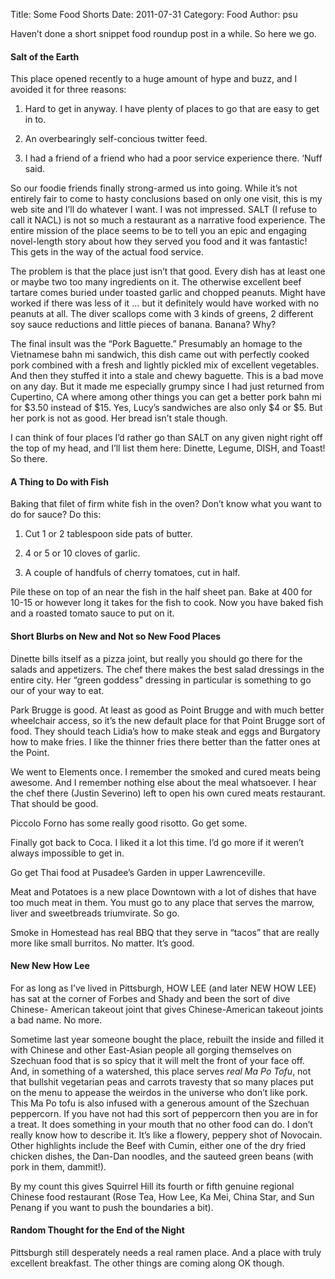 Title: Some Food Shorts
Date: 2011-07-31
Category: Food
Author: psu

<p>Haven&rsquo;t done a short snippet food roundup post in a while. So here we go.</p>

<h4 id="salt-of-the-earth:6b6bfd28569979d42fa0bae184d405c4">Salt of the Earth</h4>

<p>This place opened recently to a huge amount of hype and buzz, and I avoided it
for three reasons:</p>

1. Hard to get in anyway. I have plenty of places to go that are easy to get
in to.

2. An overbearingly self-concious twitter feed.

3. I had a friend of a friend who had a poor service experience there. &lsquo;Nuff said.

<p>So our foodie friends finally strong-armed us into going. While it&rsquo;s not
entirely fair to come to hasty conclusions based on only one visit, this is my
web site and I&rsquo;ll do whatever I want. I was not impressed. SALT (I refuse to
call it NACL) is not so much a restaurant as a narrative food experience. The
entire mission of the place seems to be to tell you an epic and engaging
novel-length story about how they served you food and it was fantastic! This
gets in the way of the actual food service.</p>

<p>The problem is that the place just isn&rsquo;t that good. Every dish has at least
one or maybe two too many ingredients on it. The otherwise excellent beef
tartare comes buried under toasted garlic and chopped peanuts. Might have
worked if there was less of it &hellip; but it definitely would have worked with no
peanuts at all. The diver scallops come with 3 kinds of greens, 2 different
soy sauce reductions and little pieces of banana. Banana? Why?</p>

<p>The final insult was the &ldquo;Pork Baguette.&rdquo; Presumably an homage to the
Vietnamese bahn mi sandwich, this dish came out with perfectly cooked pork
combined with a fresh and lightly pickled mix of excellent vegetables. And
then they stuffed it into a stale and chewy baguette. This is a bad move on
any day. But it made me especially grumpy since I had just returned from
Cupertino, CA where among other things you can get a better pork bahn mi for
$3.50 instead of $15. Yes, Lucy&rsquo;s sandwiches are also only $4 or $5. But her
pork is not as good. Her bread isn&rsquo;t stale though.</p>

<p>I can think of four places I&rsquo;d rather go than SALT on any given night right
off the top of my head, and I&rsquo;ll list them here: Dinette, Legume, DISH, and
Toast! So there.</p>

<h4 id="a-thing-to-do-with-fish:6b6bfd28569979d42fa0bae184d405c4">A Thing to Do with Fish</h4>

<p>Baking that filet of firm white fish in the oven? Don&rsquo;t know what you want to
do for sauce? Do this:</p>

1. Cut 1 or 2 tablespoon side pats of butter.

2. 4 or 5 or 10 cloves of garlic.

3. A couple of handfuls of cherry tomatoes, cut in half.

<p>Pile these on top of an near the fish in the half sheet pan. Bake at 400 for
10-15 or however long it takes for the fish to cook. Now you have baked fish
and a roasted tomato sauce to put on it.</p>

<h4 id="short-blurbs-on-new-and-not-so-new-food-places:6b6bfd28569979d42fa0bae184d405c4">Short Blurbs on New and Not so New Food Places</h4>

<p>Dinette bills itself as a pizza joint, but really you should go there for the
salads and appetizers. The chef there makes the best salad dressings in the
entire city. Her &ldquo;green goddess&rdquo; dressing in particular is something to go our
of your way to eat.</p>

<p>Park Brugge is good. At least as good as Point Brugge and with much better
wheelchair access, so it&rsquo;s the new default place for that Point Brugge sort of
food. They should teach Lidia&rsquo;s how to make steak and eggs and Burgatory how
to make fries. I like the thinner fries there better than the fatter ones at
the Point.</p>

<p>We went to Elements once. I remember the smoked and cured meats being awesome.
And I remember nothing else about the meal whatsoever. I hear the chef there
(Justin Severino) left to open his own cured meats restaurant. That should be good.</p>

<p>Piccolo Forno has some really good risotto. Go get some.</p>

<p>Finally got back to Coca. I liked it a lot this time. I&rsquo;d go more if it
weren&rsquo;t always impossible to get in.</p>

<p>Go get Thai food at Pusadee&rsquo;s Garden in upper Lawrenceville.</p>

<p>Meat and Potatoes is a new place Downtown with a lot of dishes that have too
much meat in them. You must go to any place that serves the marrow, liver and
sweetbreads triumvirate. So go.</p>

<p>Smoke in Homestead has real BBQ that they serve in &ldquo;tacos&rdquo; that are really
more like small burritos. No matter. It&rsquo;s good.</p>

<h4 id="new-new-how-lee:6b6bfd28569979d42fa0bae184d405c4">New New How Lee</h4>

<p>For as long as I&rsquo;ve lived in Pittsburgh, HOW LEE (and later NEW HOW LEE) has
sat at the corner of Forbes and Shady and been the sort of dive Chinese-
American takeout joint that gives Chinese-American takeout joints a bad name.
No more.</p>

<p>Sometime last year someone bought the place, rebuilt the inside and filled it
with Chinese and other East-Asian people all gorging themselves on Szechuan
food that is so spicy that it will melt the front of your face off. And, in
something of a watershed, this place serves <em>real Ma Po Tofu</em>, not that
bullshit vegetarian peas and carrots travesty that so many places put on the
menu to appease the weirdos in the universe who don&rsquo;t like pork. This Ma Po
tofu is also infused with a generous amount of the Szechuan peppercorn. If you
have not had this sort of peppercorn then you are in for a treat. It does
something in your mouth that no other food can do. I don&rsquo;t really know how to
describe it. It&rsquo;s like a flowery, peppery shot of Novocain. Other highlights
include the Beef with Cumin, either one of the dry fried chicken dishes, the
Dan-Dan noodles, and the sauteed green beans (with pork in them, dammit!).</p>

<p>By my count this gives Squirrel Hill its fourth or fifth genuine regional
Chinese food restaurant (Rose Tea, How Lee, Ka Mei, China Star, and Sun Penang
if you want to push the boundaries a bit).</p>

<h4 id="random-thought-for-the-end-of-the-night:6b6bfd28569979d42fa0bae184d405c4">Random Thought for the End of the Night</h4>

<p>Pittsburgh still desperately needs a real ramen place. And a place with truly
excellent breakfast. The other things are coming along OK though.</p>


